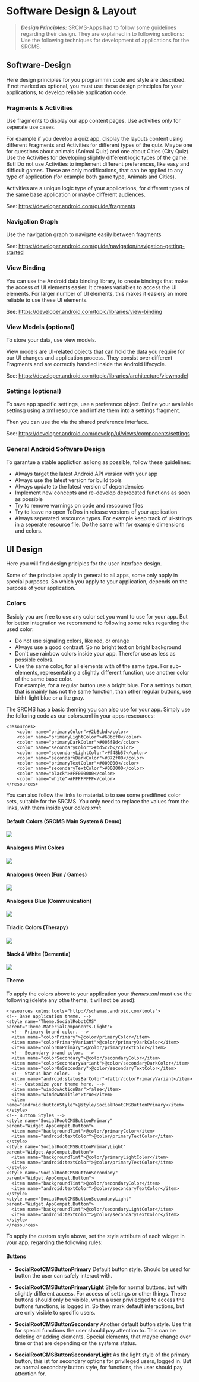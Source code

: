 # Software Design & Layout
> **_Design Principles:_**  SRCMS-Apps had to follow some guidelines regarding their design. They are explained in to following sections:
Use the following techniques for development of applications for the SRCMS.


## Software-Design

Here design principles for you programmin code and style are described.<br>
If not marked as optional, you must use these design principles for your applications, to develop reliable application code.

### Fragments & Activities

Use fragments to display our app content pages. Use activities only for seperate use cases.

For example if you develop a quiz app, display the layouts content using different Fragments and Activities for different types of the quiz. Maybe one
for questions about animals (Animal Quiz) and one about Cities (City Quiz). Use the Activities for developing slightly different logic types of the game.
But! Do not use Activities to implement different preferences, like easy and difficult games. These are only modifications, that can be applied to any
type of application (for example both game type, Animals and Cities).

Activities are a unique logic type of your applications, for different types of the same base application or maybe different audiences.

See: https://developer.android.com/guide/fragments

### Navigation Graph
Use the navigation graph to navigate easily between fragments

See: https://developer.android.com/guide/navigation/navigation-getting-started

### View Binding 
You can use the Android data binding library, to create bindings that make the access of UI elements easier. It creates variables to access the UI
elements. For larger number of UI elements, this makes it easiery an more reliable to use these UI elements.

See: https://developer.android.com/topic/libraries/view-binding

### View Models (optional)
To store your data, use view models.

View models are UI-related objects that can hold the data you require for our UI changes and application process. They consist over different
Fragments and are correctly handled inside the Android lifecycle.

See: https://developer.android.com/topic/libraries/architecture/viewmodel

### Settings (optional)
To save app specific settings, use a preference object.
Define your available settinsg using a xml resource and inflate them into a settings fragment.

Then you can use the via the shared preference interface.

See: https://developer.android.com/develop/ui/views/components/settings

### General Android Software Design
To garantue a stable appliction as long as possible, follow these guidelines:

* Always target the latest Android API version with your app
* Always use the latest version for build tools
* Always update to the latest version of dependencies
* Implement new concepts and re-develop deprecated functions as soon as possible
* Try to remove warnings on code and rescource files
* Try to leave no open ToDos in release versions of your application
* Always seperated rescource types. For example keep track of ui-strings in a seperate resource file. Do the same with for example
dimensions and colors.

## UI Design

Here you will find design priciples for the user interface design.

Some of the principles apply in general to all apps, some only apply in special purposes. So which you apply to your application, depends on the
purpose of your application.

### Colors

Basicly you are free to use any color set you want to use for your app. But for better integration we recommend to following some rules regarding the
used color:

* Do not use signaling colors, like red, or orange
* Always use a good contrast. So no bright text on bright background
* Don't use rainbow colors inside your app. Therefor use as less as possible colors.
* Use the same color, for all elements with of the same type. For sub-elements, representating a slightly different function, use another color of
the same base color.<br>
For example, for a regular button use a bright blue. For a settings button, that is mainly has not the same function, than other regular buttons,
use birht-light blue or a lite gray.

The SRCMS has a basic theming you can also use for your app.
Simply use the folloring code as our colors.xml in your apps rescources:

```
<resources>
	<color name="primaryColor">#2b8cbd</color>
	<color name="primaryLightColor">#68bcf0</color>
	<color name="primaryDarkColor">#005f8d</color>
	<color name="secondaryColor">#bd5c2b</color>
	<color name="secondaryLightColor">#f48b57</color>
	<color name="secondaryDarkColor">#872f00</color>
	<color name="primaryTextColor">#000000</color>
	<color name="secondaryTextColor">#000000</color>
	<color name="black">#FF000000</color>
	<color name="white">#FFFFFFFF</color>
</resources>
```

You can also follow the links to material.io to see some predifined color sets, suitable for the SRCMS. You only need to replace the values from the
links, with them inside your _colors.xml_:

#### Default Colors (SRCMS Main System & Demo)

![](Default.png)

#### Analogous Mint Colors

![](Analogous-Mint.png)

#### Analogous Green (Fun /  Games)

![](Analogous-Green.png)

#### Analogous Blue (Communication)

![](Analogous-Blue.png)

#### Triadic Colors (Therapy)

![](Triadic.png)

#### Black & White (Dementia)

![](BlackAndWhite.png)

#### Theme
To apply the colors above to your application your _themes.xml_ must use the following (delete any othe theme, it will not be used):
```
<resources xmlns:tools="http://schemas.android.com/tools">
<!-- Base application theme. -->
<style name="Theme.SocialRobotCMS" parent="Theme.MaterialComponents.Light">
  <!-- Primary brand color. -->
  <item name="colorPrimary">@color/primaryColor</item>
  <item name="colorPrimaryVariant">@color/primaryDarkColor</item>
  <item name="colorOnPrimary">@color/primaryTextColor</item>
  <!-- Secondary brand color. -->
  <item name="colorSecondary">@color/secondaryColor</item>
  <item name="colorSecondaryVariant">@color/secondaryDarkColor</item>
  <item name="colorOnSecondary">@color/secondaryTextColor</item>
  <!-- Status bar color. -->
  <item name="android:statusBarColor">?attr/colorPrimaryVariant</item>
  <!-- Customize your theme here. -->
  <item name="windowActionBar">false</item>
  <item name="windowNoTitle">true</item>
  <item name="android:buttonStyle">@style/SocialRootCMSButtonPrimary</item>
</style>
<!-- Button Styles -->
<style name="SocialRootCMSButtonPrimary" parent="Widget.AppCompat.Button">
  <item name="backgroundTint">@color/primaryColor</item>
  <item name="android:textColor">@color/primaryTextColor</item>
</style>
<style name="SocialRootCMSButtonPrimaryLight" parent="Widget.AppCompat.Button">
  <item name="backgroundTint">@color/primaryLightColor</item>
  <item name="android:textColor">@color/primaryTextColor</item>
</style>
<style name="SocialRootCMSButtonSecondary" parent="Widget.AppCompat.Button">
  <item name="backgroundTint">@color/secondaryColor</item>
  <item name="android:textColor">@color/secondaryTextColor</item>
</style>
<style name="SocialRootCMSButtonSecondaryLight" parent="Widget.AppCompat.Button">
  <item name="backgroundTint">@color/secondaryLightColor</item>
  <item name="android:textColor">@color/secondaryTextColor</item>
</style>
</resources>
```

To apply the custom style above, set the style attribute of each widget in your app, regarding the following rules:

#### Buttons

* **SocialRootCMSButtonPrimary**
Default button style. Should be used for button the user can safely interact with.

* **SocialRootCMSButtonPrimaryLight**
Style for normal buttons, but with slightly different access. For access of settings or other things. These buttons should only be visible, when
a user priviledged to access the buttons functions, is logged in. So they mark default interactions, but are only visible to specific users.

* **SocialRootCMSButtonSecondary**
Another default button style. Use this for special functions the user should pay attention to. This can be deleting or adding elements. Special
elements, that maybe change over time or that are depending on the systems status.

* **SocialRootCMSButtonSecondaryLight**
As the light style of the primary button, this ist for secondary options for privileged users, logged in. But as normal secondary button style, for
functions, the user should pay attention for.